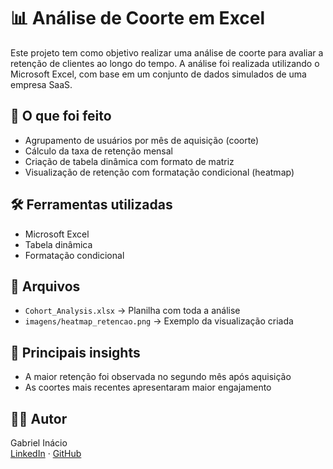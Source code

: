
# 📊 Análise de Coorte em Excel

Este projeto tem como objetivo realizar uma análise de coorte para avaliar a retenção de clientes ao longo do tempo. A análise foi realizada utilizando o Microsoft Excel, com base em um conjunto de dados simulados de uma empresa SaaS.

## 📌 O que foi feito

- Agrupamento de usuários por mês de aquisição (coorte)
- Cálculo da taxa de retenção mensal
- Criação de tabela dinâmica com formato de matriz
- Visualização de retenção com formatação condicional (heatmap)

## 🛠️ Ferramentas utilizadas

- Microsoft Excel
- Tabela dinâmica
- Formatação condicional

## 📁 Arquivos

- `Cohort_Analysis.xlsx` → Planilha com toda a análise
- `imagens/heatmap_retencao.png` → Exemplo da visualização criada

## 🧠 Principais insights

- A maior retenção foi observada no segundo mês após aquisição
- As coortes mais recentes apresentaram maior engajamento

## 👨‍💻 Autor

Gabriel Inácio  
[LinkedIn](https://www.linkedin.com/in/seu-perfil) · [GitHub](https://github.com/seu-usuario)
